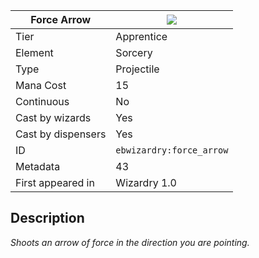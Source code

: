 | Force Arrow |![](https://github.com/Electroblob77/Wizardry/blob/1.12.2/src/main/resources/assets/ebwizardry/textures/spells/force_arrow.png)|
|---|---|
| Tier | Apprentice |
| Element | Sorcery |
| Type | Projectile |
| Mana Cost | 15 |
| Continuous | No |
| Cast by wizards | Yes |
| Cast by dispensers | Yes |
| ID | `ebwizardry:force_arrow` |
| Metadata | 43 |
| First appeared in | Wizardry 1.0 |
## Description
_Shoots an arrow of force in the direction you are pointing._